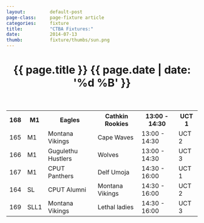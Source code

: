 ```yaml
---
layout: 		default-post
page-class: 	page-fixture article
categories: 	fixture
title:  		"CTBA Fixtures:"
date:   		2014-07-13
thumb: 			fixture/thumbs/sun.png
---
```


<header class="post-header">
	<h1>{{ page.title }} {{ page.date | date: '%d %B' }}</h1>
</header>

<table>
<tr><th>168</th><th>M1</th><th>Eagles</th><th>Cathkin Rookies</th><th>13:00 - 14:30</th><th>UCT 1</th></tr>
 <tr class="mvbc"><td>165</td><td>M1</td><td>Montana Vikings</td><td>Cape Waves</td><td>13:00 - 14:30</td><td>UCT 2</td></tr>
 <tr><td>166</td><td>M1</td><td>Gugulethu Hustlers</td><td>Wolves</td><td>13:00 - 14:30</td><td>UCT 3</td></tr>
 <tr><td>167</td><td>M1</td><td>CPUT Panthers</td><td>Delf Umoja</td><td>14:30 - 16:00</td><td>UCT 1</td></tr>
 <tr class="mvbc"><td>164</td><td>SL </td><td>CPUT Alumni </td><td>Montana Vikings</td><td>14:30 - 16:00</td><td>UCT 2</td></tr>
 <tr class="mvbc"><td>169</td><td>SLL1</td><td>Montana Vikings</td><td>Lethal ladies </td><td>14:30 - 16:00</td><td>UCT 3</td></tr>
</table>
